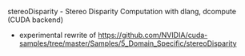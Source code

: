 stereoDisparity - Stereo Disparity Computation with dlang, dcompute (CUDA backend)

- experimental rewrite of https://github.com/NVIDIA/cuda-samples/tree/master/Samples/5_Domain_Specific/stereoDisparity